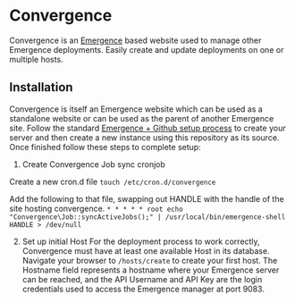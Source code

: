 # Convergence

Convergence is an [Emergence](http://emr.ge) based website used to manage other Emergence deployments. Easily create and update deployments on one or multiple hosts.

## Installation

Convergence is itself an Emergence website which can be used as a standalone website or can be used as the parent of another Emergence site. Follow the standard [Emergence + Github setup process](http://emr.ge/docs/setup) to create your server and then create a new instance using this repository as its source. Once finished follow these steps to complete setup:

1. Create Convergence Job sync cronjob

Create a new cron.d file
`touch /etc/cron.d/convergence`

Add the following to that file, swapping out HANDLE with the handle of the site hosting convergence.
`* * * * * root echo "Convergence\Job::syncActiveJobs();" | /usr/local/bin/emergence-shell HANDLE > /dev/null`

2. Set up initial Host
For the deployment process to work correctly, Convergence must have at least one available Host in its database. Navigate your browser to `/hosts/create` to create your first host. The Hostname field represents a hostname where your Emergence server can be reached, and the API Username and API Key are the login credentials used to access the Emergence manager at port 9083.
